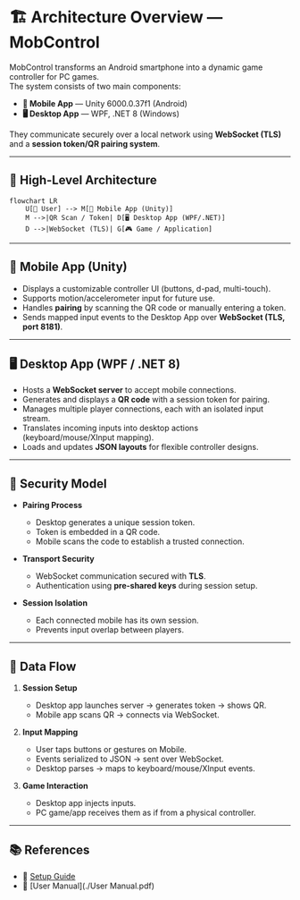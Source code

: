# 🏗️ Architecture Overview — MobControl

MobControl transforms an Android smartphone into a dynamic game controller for PC games.  
The system consists of two main components:

- **📱 Mobile App** — Unity 6000.0.37f1 (Android)  
- **🖥️ Desktop App** — WPF, .NET 8 (Windows)  

They communicate securely over a local network using **WebSocket (TLS)** and a **session token/QR pairing system**.

---

## 🔄 High-Level Architecture

```mermaid
flowchart LR
    U[👤 User] --> M[📱 Mobile App (Unity)]
    M -->|QR Scan / Token| D[🖥️ Desktop App (WPF/.NET)]
    D -->|WebSocket (TLS)| G[🎮 Game / Application]
```

---

## 📱 Mobile App (Unity)

- Displays a customizable controller UI (buttons, d-pad, multi-touch).  
- Supports motion/accelerometer input for future use.  
- Handles **pairing** by scanning the QR code or manually entering a token.  
- Sends mapped input events to the Desktop App over **WebSocket (TLS, port 8181)**.  

---

## 🖥️ Desktop App (WPF / .NET 8)

- Hosts a **WebSocket server** to accept mobile connections.  
- Generates and displays a **QR code** with a session token for pairing.  
- Manages multiple player connections, each with an isolated input stream.  
- Translates incoming inputs into desktop actions (keyboard/mouse/XInput mapping).  
- Loads and updates **JSON layouts** for flexible controller designs.  

---

## 🔐 Security Model

- **Pairing Process**  
  - Desktop generates a unique session token.  
  - Token is embedded in a QR code.  
  - Mobile scans the code to establish a trusted connection.  

- **Transport Security**  
  - WebSocket communication secured with **TLS**.  
  - Authentication using **pre-shared keys** during session setup.  

- **Session Isolation**  
  - Each connected mobile has its own session.  
  - Prevents input overlap between players.  

---

## 🧩 Data Flow

1. **Session Setup**  
   - Desktop app launches server → generates token → shows QR.  
   - Mobile app scans QR → connects via WebSocket.  

2. **Input Mapping**  
   - User taps buttons or gestures on Mobile.  
   - Events serialized to JSON → sent over WebSocket.  
   - Desktop parses → maps to keyboard/mouse/XInput events.  

3. **Game Interaction**  
   - Desktop app injects inputs.  
   - PC game/app receives them as if from a physical controller.  

---

## 📚 References

- 📖 [Setup Guide](./setup-guide.md)  
- 📄 [User Manual](./User Manual.pdf)  
